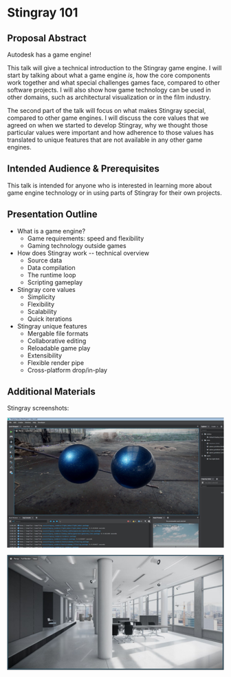 # Stingray 101

## Proposal Abstract

Autodesk has a game engine!

This talk will give a technical introduction to the Stingray game engine. I
will start by talking about what a game engine *is*, how the core components
work together and what special challenges games face, compared to other
software projects. I will also show how game technology can be used in
other domains, such as architectural visualization or in the film industry.

The second part of the talk will focus on what makes Stingray special,
compared to other game engines. I will discuss the core values that we agreed
on when we started to develop Stingray, why we thought those particular
values were important and how adherence to those values has translated to
unique features that are not available in any other game engines.

## Intended Audience & Prerequisites

This talk is intended for anyone who is interested in learning more about
game engine technology or in using parts of Stingray
for their own projects.

## Presentation Outline

* What is a game engine?
	* Game requirements: speed and flexibility
	* Gaming technology outside games
* How does Stingray work -- technical overview
	* Source data
	* Data compilation
	* The runtime loop
	* Scripting gameplay
* Stingray core values
	* Simplicity
	* Flexibility
	* Scalability
	* Quick iterations
* Stingray unique features
	* Mergable file formats
	* Collaborative editing
	* Reloadable game play
	* Extensibility
	* Flexible render pipe
	* Cross-platform drop/in-play

## Additional Materials

Stingray screenshots:

![Stingray](stingray.jpg)

![Architecture Visualization](archviz.jpg)
